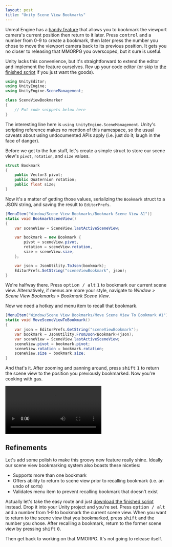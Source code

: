 ```yaml
---
layout: post
title: "Unity Scene View Bookmarks"
---
```


Unreal Engine has a [handy feature](https://www.youtube.com/watch?v=_i-d5OZmhWI) that allows you to bookmark the viewport camera's current position then return to it later. Press <kbd>control</kbd> and a number from 0-9 to create a bookmark, then later press the number you chose to move the viewport camera back to its previous position. It gets you no closer to releasing that MMORPG you overscoped, but it sure is useful.

Unity lacks this convenience, but it's straightforward to extend the editor and implement the feature ourselves. Rev up your code editor (or skip to [the finished script](https://github.com/mminer/scene-view-bookmarks/blob/master/SceneViewBookmarker.cs) if you just want the goods).

```csharp
using UnityEditor;
using UnityEngine;
using UnityEngine.SceneManagement;

class SceneViewBookmarker
{
    // Put code snippets below here
}
```

The interesting line here is `using UnityEngine.SceneManagement`. Unity's scripting reference makes no mention of this namespace, so the usual caveats about using undocumented APIs apply (i.e. just do it; laugh in the face of danger).

Before we get to the fun stuff, let's create a simple struct to store our scene view's `pivot`, `rotation`, and `size` values.

```csharp
struct Bookmark
{
    public Vector3 pivot;
    public Quaternion rotation;
    public float size;
}
```

Now it's a matter of getting those values, serializing the `Bookmark` struct to a JSON string, and saving the result to `EditorPrefs`.

```csharp
[MenuItem("Window/Scene View Bookmarks/Bookmark Scene View &1")]
static void BookmarkSceneView()
{
    var sceneView = SceneView.lastActiveSceneView;

    var bookmark = new Bookmark {
        pivot = sceneView.pivot,
        rotation = sceneView.rotation,
        size = sceneView.size,
    };

    var json = JsonUtility.ToJson(bookmark);
    EditorPrefs.SetString("sceneViewBookmark", json);
}
```

We're halfway there. Press <kbd>option / alt</kbd> <kbd>1</kbd> to bookmark our current scene view. Alternatively, if menus are more your style, navigate to *Window > Scene View Bookmarks > Bookmark Scene View*.

Now we need a hotkey and menu item to recall that bookmark.

```csharp
[MenuItem("Window/Scene View Bookmarks/Move Scene View To Bookmark #1")]
static void MoveSceneViewToBookmark()
{
    var json = EditorPrefs.GetString("sceneViewBookmark");
    var bookmark = JsonUtility.FromJson<Bookmark>(json);
    var sceneView = SceneView.lastActiveSceneView;
    sceneView.pivot = bookmark.pivot;
    sceneView.rotation = bookmark.rotation;
    sceneView.size = bookmark.size;
}
```

And that's it. After zooming and panning around, press <kbd>shift</kbd> <kbd>1</kbd> to return the scene view to the position you previously bookmarked. Now you're cooking with gas.

<video autoplay loop src="/videos/scene-view-bookmarks.mp4"></video>


## Refinements

Let's add some polish to make this groovy new feature really shine. Ideally our scene view bookmarking system also boasts these niceties:

- Supports more than one bookmark
- Offers ability to return to scene view prior to recalling bookmark (i.e. an undo of sorts)
- Validates menu item to prevent recalling bookmark that doesn't exist

Actually let's take the easy route and just [download the finished script](https://github.com/mminer/scene-view-bookmarks/blob/master/SceneViewBookmarker.cs) instead. Drop it into your Unity project and you're set. Press <kbd>option / alt</kbd> and a number from 1-9 to bookmark the current scene view. When you want to return to the scene view that you bookmarked, press <kbd>shift</kbd> and the number you chose. After recalling a bookmark, return to the former scene view by pressing <kbd>shift</kbd> <kbd>0</kbd>.

Then get back to working on that MMORPG. It's not going to release itself.
